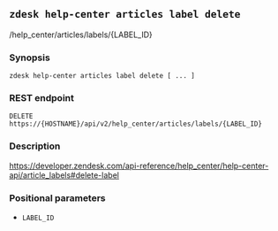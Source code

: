## `zdesk help-center articles label delete`

/help_center/articles/labels/{LABEL_ID}

### Synopsis

    zdesk help-center articles label delete [ ... ]

### REST endpoint

    DELETE https://{HOSTNAME}/api/v2/help_center/articles/labels/{LABEL_ID}

### Description

https://developer.zendesk.com/api-reference/help_center/help-center-api/article_labels#delete-label

### Positional parameters

* `LABEL_ID`


